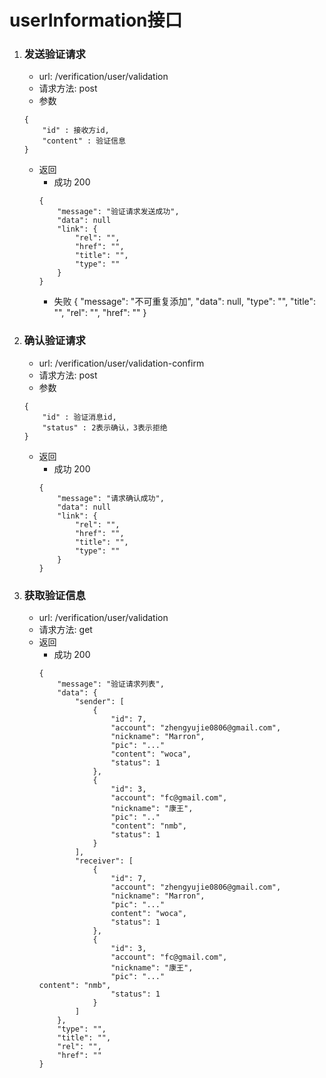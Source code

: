 # userInformation接口
1. ### 发送验证请求
    * url: /verification/user/validation
    * 请求方法: post
    * 参数
    ```
    {
    	"id" : 接收方id,
    	"content" : 验证信息
    }
    ```
    * 返回
        * 成功 200
        ```
        {
            "message": "验证请求发送成功",
            "data": null
            "link": {
                "rel": "", 
                "href": "",            
                "title": "",                       
                "type": ""                  
            }
        }
        ```
        * 失败
        {
            "message": "不可重复添加",
            "data": null,
            "type": "",
            "title": "",
            "rel": "",
            "href": ""
        } 
2. ### 确认验证请求
    * url: /verification/user/validation-confirm
    * 请求方法: post
    * 参数
    ```
    {
        "id" : 验证消息id,
        "status" : 2表示确认，3表示拒绝
    }
    ```
    * 返回
        * 成功 200
        ```
        {
            "message": "请求确认成功",
            "data": null
            "link": {
                "rel": "", 
                "href": "",            
                "title": "",                       
                "type": ""                  
            }
        }
        ```
3. ### 获取验证信息
    * url: /verification/user/validation
    * 请求方法: get
    * 返回
        * 成功 200
        ```
        {
            "message": "验证请求列表",
            "data": {
                "sender": [
                    {
                        "id": 7,
                        "account": "zhengyujie0806@gmail.com",
                        "nickname": "Marron",
                        "pic": "..."
                        "content": "woca",
                        "status": 1
                    },
                    {
                        "id": 3,
                        "account": "fc@gmail.com",
                        "nickname": "康王",
                        "pic": ".."
                        "content": "nmb",
                        "status": 1
                    }
                ],
                "receiver": [
                    {
                        "id": 7,
                        "account": "zhengyujie0806@gmail.com",
                        "nickname": "Marron",
                        "pic": "..."
                        content": "woca",
                        "status": 1
                    },
                    {
                        "id": 3,
                        "account": "fc@gmail.com",
                        "nickname": "康王",
                        "pic": "..."
      content": "nmb",
                        "status": 1
                    }
                ]
            },
            "type": "",
            "title": "",
            "rel": "",
            "href": ""
        }
        ```